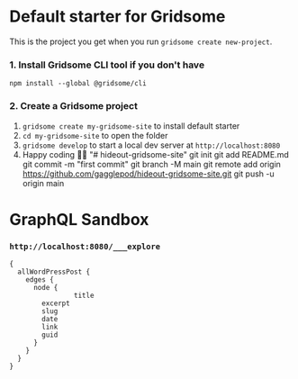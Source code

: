 # Default starter for Gridsome

This is the project you get when you run `gridsome create new-project`.

### 1. Install Gridsome CLI tool if you don't have

`npm install --global @gridsome/cli`

### 2. Create a Gridsome project

1. `gridsome create my-gridsome-site` to install default starter
2. `cd my-gridsome-site` to open the folder
3. `gridsome develop` to start a local dev server at `http://localhost:8080`
4. Happy coding 🎉🙌
"# hideout-gridsome-site"  git init git add README.md git commit -m "first commit" git branch -M main git remote add origin https://github.com/gagglepod/hideout-gridsome-site.git git push -u origin main

# GraphQL Sandbox
### `http://localhost:8080/___explore`
```
{
  allWordPressPost {
    edges {
      node {
				title
        excerpt
        slug
        date
        link
        guid
      }
    }
  }
}
```
